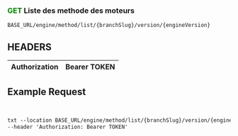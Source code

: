 
### <span style="color:green">GET</span> Liste des methode des moteurs

````
BASE_URL/engine/method/list/{branchSlug}/version/{engineVersion}
````

## HEADERS

| Authorization | Bearer TOKEN |
| ------------- | ----------- |


## Example Request

```txt


txt --location BASE_URL/engine/method/list/{branchSlug}/version/{engineVersion}' \
--header 'Authorization: Bearer TOKEN'

```

